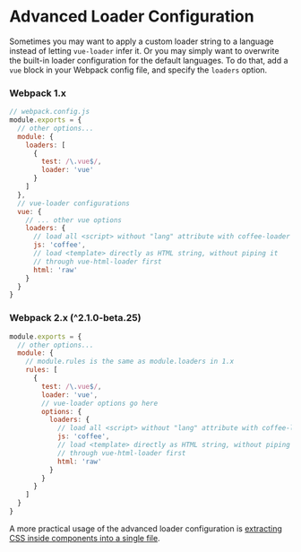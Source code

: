 # Advanced Loader Configuration

Sometimes you may want to apply a custom loader string to a language instead of letting `vue-loader` infer it. Or you may simply want to overwrite the built-in loader configuration for the default languages. To do that, add a `vue` block in your Webpack config file, and specify the `loaders` option.

### Webpack 1.x

``` js
// webpack.config.js
module.exports = {
  // other options...
  module: {
    loaders: [
      {
        test: /\.vue$/,
        loader: 'vue'
      }
    ]
  },
  // vue-loader configurations
  vue: {
    // ... other vue options
    loaders: {
      // load all <script> without "lang" attribute with coffee-loader
      js: 'coffee',
      // load <template> directly as HTML string, without piping it
      // through vue-html-loader first
      html: 'raw'
    }
  }
}
```

### Webpack 2.x (^2.1.0-beta.25)

``` js
module.exports = {
  // other options...
  module: {
    // module.rules is the same as module.loaders in 1.x
    rules: [
      {
        test: /\.vue$/,
        loader: 'vue',
        // vue-loader options go here
        options: {
          loaders: {
            // load all <script> without "lang" attribute with coffee-loader
            js: 'coffee',
            // load <template> directly as HTML string, without piping it
            // through vue-html-loader first
            html: 'raw'
          }
        }
      }
    ]
  }
}
```

A more practical usage of the advanced loader configuration is [extracting CSS inside components into a single file](./extract-css.md).

